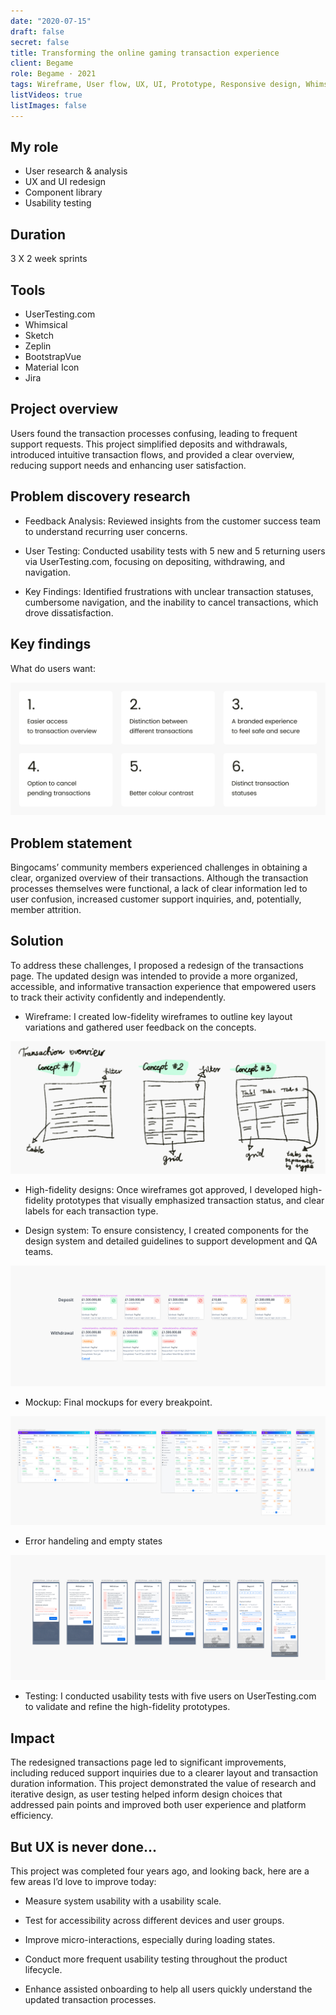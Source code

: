 ```yaml
---
date: "2020-07-15"
draft: false
secret: false
title: Transforming the online gaming transaction experience
client: Begame
role: Begame · 2021
tags: Wireframe, User flow, UX, UI, Prototype, Responsive design, Whimsical, Marwel app, Sketch, Zeplin, Jira
listVideos: true
listImages: false
---
```



## My role
- User research & analysis 
- UX and UI redesign 
- Component library
- Usability testing

## Duration
3 X 2 week sprints

## Tools
- UserTesting.com
- Whimsical
- Sketch
- Zeplin
- BootstrapVue
- Material Icon
- Jira

## Project overview
Users found the transaction processes confusing, leading to frequent support requests. 
This project simplified deposits and withdrawals, introduced intuitive transaction flows, and provided a clear overview, reducing support needs and enhancing user satisfaction.

## Problem discovery research
- Feedback Analysis: Reviewed insights from the customer success team to understand recurring user concerns.

- User Testing: Conducted usability tests with 5 new and 5 returning users via UserTesting.com, focusing on depositing, withdrawing, and navigation.

- Key Findings: Identified frustrations with unclear transaction statuses, cumbersome navigation, and the inability to cancel transactions, which drove dissatisfaction.

## Key findings
What do users want: 

![What do users want](/works/begame-transaction-history/Transaction_00.png "List of users' needs")

## Problem statement
Bingocams’ community members experienced challenges in obtaining a clear, organized overview of their transactions. Although the transaction processes themselves were functional, a lack of clear information led to user confusion, increased customer support inquiries, and, potentially, member attrition.

## Solution
To address these challenges, I proposed a redesign of the transactions page. The updated design was intended to provide a more organized, accessible, and informative transaction experience that empowered users to track their activity confidently and independently.

- Wireframe: I created low-fidelity wireframes to outline key layout variations and gathered user feedback on the concepts.

![Wireframes](/works/begame-transaction-history/Transaction_004.png "Transactions oerview page wireframes")

- High-fidelity designs: Once wireframes got approved, I developed high-fidelity prototypes that visually emphasized transaction status, and clear labels for each transaction type.

- Design system: To ensure consistency, I created components for the design system and detailed guidelines to support development and QA teams.

![Transaction history component](/works/begame-transaction-history/Transaction_002.png "Transaction cards in component library")

- Mockup: Final mockups for every breakpoint. 

![Breakpoints](/works/begame-transaction-history/Transaction_001.png "Preview of all breakpoints and how cards were set up")

- Error handeling and empty states

![Unhappy flows](/works/begame-transaction-history/Transaction_003.png "Preview of all errors that can happen during deposit and withdrawal")

- Testing: I conducted usability tests with five users on UserTesting.com to validate and refine the high-fidelity prototypes.

## Impact
The redesigned transactions page led to significant improvements, including reduced support inquiries due to a clearer layout and transaction duration information. This project demonstrated the value of research and iterative design, as user testing helped inform design choices that addressed pain points and improved both user experience and platform efficiency.


## But UX is never done...
This project was completed four years ago, and looking back, here are a few areas I’d love to improve today:

- Measure system usability with a usability scale.

- Test for accessibility across different devices and user groups.

- Improve micro-interactions, especially during loading states.

- Conduct more frequent usability testing throughout the product lifecycle.

- Enhance assisted onboarding to help all users quickly understand the updated transaction processes.
